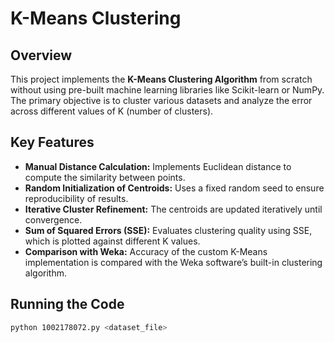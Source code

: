 # K-Means Clustering

## Overview
This project implements the **K-Means Clustering Algorithm** from scratch without using pre-built machine learning libraries like Scikit-learn or NumPy. <br>
The primary objective is to cluster various datasets and analyze the error across different values of K (number of clusters). <br>

## Key Features
- **Manual Distance Calculation:** Implements Euclidean distance to compute the similarity between points. <br>
- **Random Initialization of Centroids:** Uses a fixed random seed to ensure reproducibility of results. <br>
- **Iterative Cluster Refinement:** The centroids are updated iteratively until convergence. <br>
- **Sum of Squared Errors (SSE):** Evaluates clustering quality using SSE, which is plotted against different K values. <br>
- **Comparison with Weka:** Accuracy of the custom K-Means implementation is compared with the Weka software’s built-in clustering algorithm.

## Running the Code
```bash
python 1002178072.py <dataset_file>
